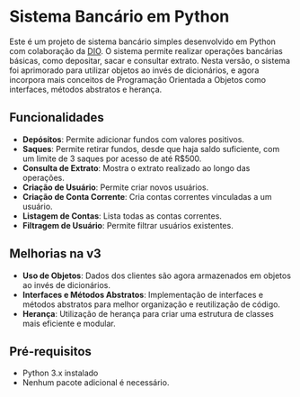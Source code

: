 # Sistema Bancário em Python

Este é um projeto de sistema bancário simples desenvolvido em Python com colaboração da [DIO](https://www.dio.me/). O sistema permite realizar operações bancárias básicas, como depositar, sacar e consultar extrato. Nesta versão, o sistema foi aprimorado para utilizar objetos ao invés de dicionários, e agora incorpora mais conceitos de Programação Orientada a Objetos como interfaces, métodos abstratos e herança.

## Funcionalidades

- **Depósitos**: Permite adicionar fundos com valores positivos.
- **Saques**: Permite retirar fundos, desde que haja saldo suficiente, com um limite de 3 saques por acesso de até R$500.
- **Consulta de Extrato**: Mostra o extrato realizado ao longo das operações.
- **Criação de Usuário**: Permite criar novos usuários.
- **Criação de Conta Corrente**: Cria contas correntes vinculadas a um usuário.
- **Listagem de Contas**: Lista todas as contas correntes.
- **Filtragem de Usuário**: Permite filtrar usuários existentes.

## Melhorias na v3

- **Uso de Objetos**: Dados dos clientes são agora armazenados em objetos ao invés de dicionários.
- **Interfaces e Métodos Abstratos**: Implementação de interfaces e métodos abstratos para melhor organização e reutilização de código.
- **Herança**: Utilização de herança para criar uma estrutura de classes mais eficiente e modular.

## Pré-requisitos

- Python 3.x instalado
- Nenhum pacote adicional é necessário.
